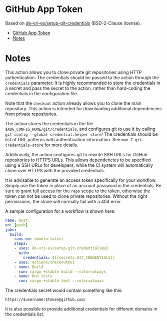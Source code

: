 # GitHub App Token

Based on [de-vri-es/setup-git-credentials](https://github.com/de-vri-es/setup-git-credentials) (BSD-2-Clause license).

- [GitHub App Token](#github-app-token)
- [Notes](#notes)

# Notes

This action allows you to clone private git repositories using HTTP authentication.
The credentials should be passed to the action through the `credentials` parameter.
It is highly recommended to store the credentials in a secret and pass the secret to the action,
rather than hard-coding the credentials in the configuration file.

Note that the `checkout` action already allows you to clone the main repository.
This action is intended for downloading additional dependencies from private repositories.

The action stores the credentials in the file `$XDG_CONFIG_HOME/git/credentials`,
and configures git to use it by calling `git config --global credential.helper store`/
The credentials should be list of URL patterns with authentication information.
See `man 7 git-credentials-store` for more details.

Additionally, the action configures git to rewrite SSH URLs for GitHub repositories to HTTPS URLs.
This allows dependencies to be specified using a SSH URLs for developers,
while the CI system will automatically clone over HTTPS with the provided credentials.

It is advisable to generate an access token specifically for your workflow.
Simply use the token in place of an account password in the credentials.
Be sure to grant full access for the `repo` scope to the token,
otherwise the token can not be used to clone private repositories.
Without the right permissions, the clone will normally fail with a 404 error.

A sample configuration for a workflow is shown here:

```yaml
name: Rust
on: [push]
jobs:
  build:
    runs-on: ubuntu-latest
    steps:
    - uses: de-vri-es/setup-git-credentials@v2
      with:
        credentials: ${{secrets.GIT_CREDENTIALS}}
    - uses: actions/checkout@v1
    - name: Build
      run: cargo +stable build --color=always
    - name: Run tests
      run: cargo +stable test --color=always
```

The credentials secret would contain something like this:
```
https://$username:$token@github.com/
```

It is also possible to provide additional credentials for different domains in the credentials list.